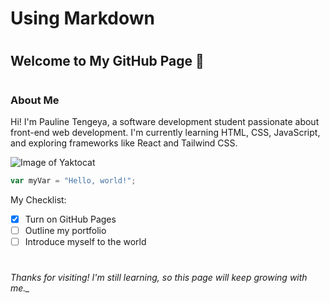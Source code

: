 # <h1>Using Markdown
# <h2>Welcome to My GitHub Page 👋
# <h3>About Me
Hi! I'm Pauline Tengeya, a software development student passionate about front-end web development. I'm currently learning HTML, CSS, JavaScript, and exploring frameworks like React and Tailwind CSS.

![Image of Yaktocat](https://octodex.github.com/images/yaktocat.png)

``` javascript
var myVar = "Hello, world!";
```
My Checklist:
- [x] Turn on GitHub Pages
- [ ] Outline my portfolio
- [ ] Introduce myself to the world
# <h6>Thanks for visiting! I'm still learning, so this page will keep growing with me._



